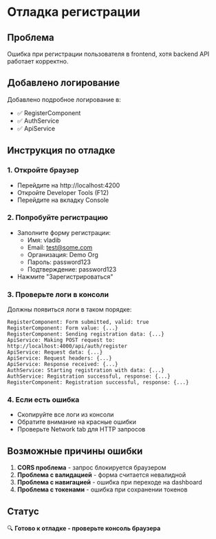 # Отладка регистрации

## Проблема
Ошибка при регистрации пользователя в frontend, хотя backend API работает корректно.

## Добавлено логирование
Добавлено подробное логирование в:
- ✅ RegisterComponent
- ✅ AuthService  
- ✅ ApiService

## Инструкция по отладке

### 1. Откройте браузер
- Перейдите на http://localhost:4200
- Откройте Developer Tools (F12)
- Перейдите на вкладку Console

### 2. Попробуйте регистрацию
- Заполните форму регистрации:
  - Имя: vladib
  - Email: test@some.com  
  - Организация: Demo Org
  - Пароль: password123
  - Подтверждение: password123
- Нажмите "Зарегистрироваться"

### 3. Проверьте логи в консоли
Должны появиться логи в таком порядке:
```
RegisterComponent: Form submitted, valid: true
RegisterComponent: Form value: {...}
RegisterComponent: Sending registration data: {...}
ApiService: Making POST request to: http://localhost:4000/api/auth/register
ApiService: Request data: {...}
ApiService: Request headers: {...}
ApiService: Response received: {...}
AuthService: Starting registration with data: {...}
AuthService: Registration successful, response: {...}
RegisterComponent: Registration successful, response: {...}
```

### 4. Если есть ошибка
- Скопируйте все логи из консоли
- Обратите внимание на красные ошибки
- Проверьте Network tab для HTTP запросов

## Возможные причины ошибки
1. **CORS проблема** - запрос блокируется браузером
2. **Проблема с валидацией** - форма считается невалидной
3. **Проблема с навигацией** - ошибка при переходе на dashboard
4. **Проблема с токенами** - ошибка при сохранении токенов

## Статус
🔍 **Готово к отладке - проверьте консоль браузера**
